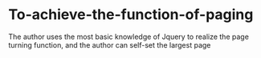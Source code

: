 # To-achieve-the-function-of-paging
The author uses the most basic knowledge of Jquery to realize the page turning function, and the author can self-set the largest page
